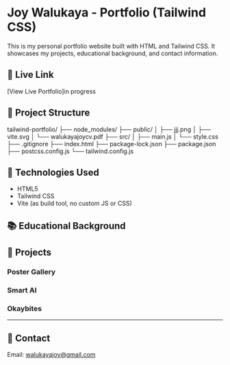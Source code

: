 
# Joy Walukaya - Portfolio (Tailwind CSS)

This is my personal portfolio website built with HTML and Tailwind CSS. It showcases my projects, educational background, and contact information.

## 🔗 Live Link

[View Live Portfolio]in progress

## 📁 Project Structure
tailwind-portfolio/
├── node\_modules/
├── public/
│   ├── jjj.png
│   ├── vite.svg
│   └── walukayajoycv.pdf
├── src/
│   ├── main.js
│   └── style.css
├── .gitignore
├── index.html
├── package-lock.json
├── package.json
├── postcss.config.js
└── tailwind.config.js

## 🧠 Technologies Used

- HTML5
- Tailwind CSS
- Vite (as build tool, no custom JS or CSS)

## 📚 Educational Background

## 💼 Projects

### Poster Gallery  
### Smart AI
### Okaybites
---

## 📩 Contact

Email: walukayajoy@gmail.com  
